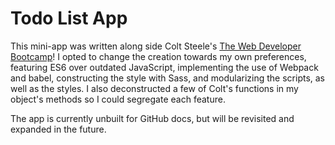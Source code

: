 # Todo List App

This mini-app was written along side Colt Steele's [The Web Developer Bootcamp](https://www.udemy.com/the-web-developer-bootcamp)! I opted to change the creation towards my own preferences, featuring ES6 over outdated JavaScript, implementing the use of Webpack and babel, constructing the style with Sass, and modularizing the scripts, as well as the styles. I also deconstructed a few of Colt's functions in my object's methods so I could segregate each feature.

The app is currently unbuilt for GitHub docs, but will be revisited and expanded in the future.